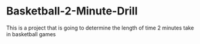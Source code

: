 # Basketball-2-Minute-Drill
This is a project that is going to determine the length of time 2 minutes take in basketball games
